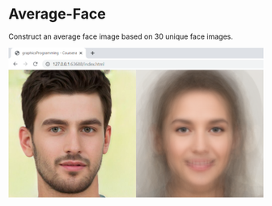 # Average-Face
 Construct an average face image based on 30 unique face images.
 
 
 
 ![](average_face.png)

